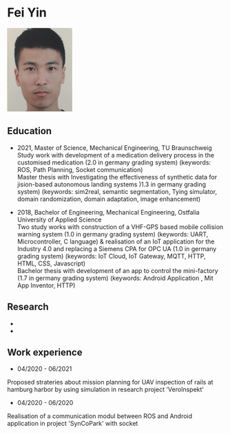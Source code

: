 # Fei Yin

![personal picture](./images/FeiYin.jpg)

## Education

* 2021, Master of Science, Mechanical Engineering, TU Braunschweig<br>
    Study work with development of a medication delivery process in the customised medication (2.0 in germany grading system) (keywords: ROS, Path Planning, Socket communication) <br>
    Master thesis with Investigating the effectiveness of synthetic data for jision-based autonomous landing systems )1.3 in germany grading system) (keywords: sim2real, semantic segmentation, Tying simulator, domain randomization, domain adaptation, image enhancement)

* 2018, Bachelor of Engineering, Mechanical Engineering, Ostfalia University of Applied Science<br>
    Two study works with construction of a VHF-GPS based mobile collision warning system (1.0 in germany grading system) (keywords: UART, Microcontroller, C language) & realisation of an IoT application for the Industry 4.0 and replacing a Siemens CPA for OPC UA (1.0 in germany grading system) (keywords: IoT Cloud, IoT Gateway, MQTT, HTTP, HTML, CSS, Javascript) <br>
    Bachelor thesis with development of an app to control the mini-factory (1.7 in germany grading system) (keywords: Android Application , Mit App Inventor, HTTP)

## Research

*

*

## Work experience

* 04/2020 - 06/2021

Proposed strateries about mission planning for UAV inspection of rails at hamburg harbor by using simulation in research project 'VeroInspekt'

* 04/2020 - 06/2020

Realisation of a communication modul between ROS and Android application in project 'SynCoPark' with socket

